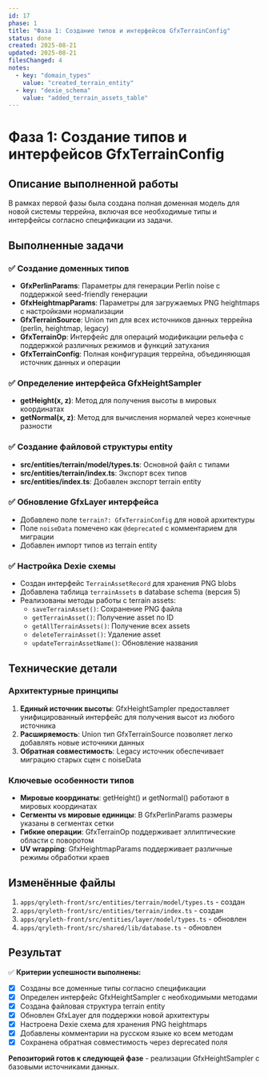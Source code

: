 ```yaml
---
id: 17
phase: 1
title: "Фаза 1: Создание типов и интерфейсов GfxTerrainConfig"
status: done
created: 2025-08-21
updated: 2025-08-21
filesChanged: 4
notes:
  - key: "domain_types"
    value: "created_terrain_entity"
  - key: "dexie_schema"
    value: "added_terrain_assets_table"
---
```


# Фаза 1: Создание типов и интерфейсов GfxTerrainConfig

## Описание выполненной работы

В рамках первой фазы была создана полная доменная модель для новой системы террейна, включая все необходимые типы и интерфейсы согласно спецификации из задачи.

## Выполненные задачи

### ✅ Создание доменных типов
- **GfxPerlinParams**: Параметры для генерации Perlin noise с поддержкой seed-friendly генерации
- **GfxHeightmapParams**: Параметры для загружаемых PNG heightmaps с настройками нормализации
- **GfxTerrainSource**: Union тип для всех источников данных террейна (perlin, heightmap, legacy)
- **GfxTerrainOp**: Интерфейс для операций модификации рельефа с поддержкой различных режимов и функций затухания
- **GfxTerrainConfig**: Полная конфигурация террейна, объединяющая источник данных и операции

### ✅ Определение интерфейса GfxHeightSampler
- **getHeight(x, z)**: Метод для получения высоты в мировых координатах
- **getNormal(x, z)**: Метод для вычисления нормалей через конечные разности

### ✅ Создание файловой структуры entity
- **src/entities/terrain/model/types.ts**: Основной файл с типами
- **src/entities/terrain/index.ts**: Экспорт всех типов
- **src/entities/index.ts**: Добавлен экспорт terrain entity

### ✅ Обновление GfxLayer интерфейса
- Добавлено поле `terrain?: GfxTerrainConfig` для новой архитектуры
- Поле `noiseData` помечено как `@deprecated` с комментарием для миграции
- Добавлен импорт типов из terrain entity

### ✅ Настройка Dexie схемы
- Создан интерфейс `TerrainAssetRecord` для хранения PNG blobs
- Добавлена таблица `terrainAssets` в database schema (версия 5)
- Реализованы методы работы с terrain assets:
  - `saveTerrainAsset()`: Сохранение PNG файла
  - `getTerrainAsset()`: Получение asset по ID
  - `getAllTerrainAssets()`: Получение всех assets
  - `deleteTerrainAsset()`: Удаление asset
  - `updateTerrainAssetName()`: Обновление названия

## Технические детали

### Архитектурные принципы
1. **Единый источник высоты**: GfxHeightSampler предоставляет унифицированный интерфейс для получения высот из любого источника
2. **Расширяемость**: Union тип GfxTerrainSource позволяет легко добавлять новые источники данных
3. **Обратная совместимость**: Legacy источник обеспечивает миграцию старых сцен с noiseData

### Ключевые особенности типов
- **Мировые координаты**: getHeight() и getNormal() работают в мировых координатах
- **Сегменты vs мировые единицы**: В GfxPerlinParams размеры указаны в сегментах сетки
- **Гибкие операции**: GfxTerrainOp поддерживает эллиптические области с поворотом
- **UV wrapping**: GfxHeightmapParams поддерживает различные режимы обработки краев

## Изменённые файлы
1. `apps/qryleth-front/src/entities/terrain/model/types.ts` - создан
2. `apps/qryleth-front/src/entities/terrain/index.ts` - создан  
3. `apps/qryleth-front/src/entities/layer/model/types.ts` - обновлен
4. `apps/qryleth-front/src/shared/lib/database.ts` - обновлен

## Результат

✅ **Критерии успешности выполнены:**

- [x] Созданы все доменные типы согласно спецификации
- [x] Определен интерфейс GfxHeightSampler с необходимыми методами
- [x] Создана файловая структура terrain entity
- [x] Обновлен GfxLayer для поддержки новой архитектуры
- [x] Настроена Dexie схема для хранения PNG heightmaps
- [x] Добавлены комментарии на русском языке ко всем методам
- [x] Сохранена обратная совместимость через deprecated поля

**Репозиторий готов к следующей фазе** - реализации GfxHeightSampler с базовыми источниками данных.